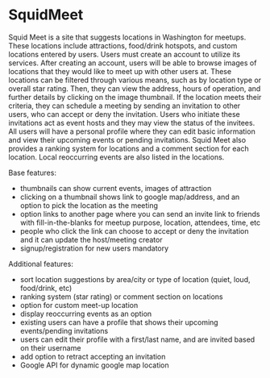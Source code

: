 # SquidMeet

Squid Meet is a site that suggests locations in Washington for meetups. These locations include attractions, food/drink hotspots, and custom locations entered by users. Users must create an account to utilize its services. After creating an account, users will be able to browse images of locations that they would like to meet up with other users at. These locations can be filtered through various means, such as by location type or overall star rating. Then, they can view the address, hours of operation, and further details by clicking on the image thumbnail. If the location meets their criteria, they can schedule a meeting by sending an invitation to other users, who can accept or deny the invitation. Users who initiate these invitations act as event hosts and they may view the status of the invitees. All users will have a personal profile where they can edit basic information and view their upcoming events or pending invitations. Squid Meet also provides a ranking system for locations and a comment section for each location. Local reoccurring events are also listed in the locations.

Base features:
- thumbnails can show current events, images of attraction 
- clicking on a thumbnail shows link to google map/address, and an option to pick the location as the meeting
- option links to another page where you can send an invite link to friends with fill-in-the-blanks for meetup purpose, location, attendees, time, etc 
- people who click the link can choose to accept or deny the invitation and it can update the host/meeting creator 
- signup/registration for new users mandatory 

Additional features:
- sort location suggestions by area/city or type of location (quiet, loud, food/drink, etc) 
- ranking system (star rating) or comment section on locations 
- option for custom meet-up location 
- display reoccurring events as an option 
- existing users can have a profile that shows their upcoming events/pending invitations 
- users can edit their profile with a first/last name, and are invited based on their username  
- add option to retract accepting an invitation
- Google API for dynamic google map location 
  
